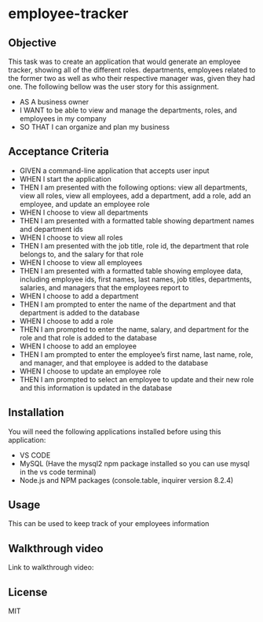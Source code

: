 # employee-tracker

## Objective
This task was to create an application that would generate an employee tracker, showing all of the different roles. departments, employees related to the former two as well as who their respective manager was, given they had one. The following bellow was the user story for this assignment.

- AS A business owner
- I WANT to be able to view and manage the departments, roles, and employees in my company
- SO THAT I can organize and plan my business


## Acceptance Criteria

- GIVEN a command-line application that accepts user input
- WHEN I start the application
- THEN I am presented with the following options: view all departments, view all roles, view all employees, add a department, add a role, add an employee, and update an employee role
- WHEN I choose to view all departments
- THEN I am presented with a formatted table showing department names and department ids
- WHEN I choose to view all roles
- THEN I am presented with the job title, role id, the department that role belongs to, and the salary for that role
- WHEN I choose to view all employees
- THEN I am presented with a formatted table showing employee data, including employee ids, first names, last names, job titles, departments, salaries, and managers that the employees report to
- WHEN I choose to add a department
- THEN I am prompted to enter the name of the department and that department is added to the database
- WHEN I choose to add a role
- THEN I am prompted to enter the name, salary, and department for the role and that role is added to the database
- WHEN I choose to add an employee
- THEN I am prompted to enter the employee’s first name, last name, role, and manager, and that employee is added to the database
- WHEN I choose to update an employee role
- THEN I am prompted to select an employee to update and their new role and this information is updated in the database 

## Installation

You will need the following applications installed before using this application: 
- VS CODE
- MySQL (Have the mysql2 npm package installed so you can use mysql in the vs code terminal)
- Node.js and NPM packages (console.table, inquirer version 8.2.4)

## Usage

This can be used to keep track of your employees information

## Walkthrough video

Link to walkthrough video: 

## License
MIT